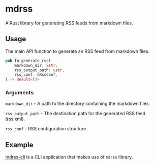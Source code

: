 # mdrss
A Rust library for generating RSS feeds from markdown files.

## Usage
The main API function to generate an RSS feed from markdown files.
```rust
pub fn generate_rss(
    markdown_dir: &str,
    rss_output_path: &str,
    rss_conf: &RssConf,
) -> Result<()>
```
### Arguments
`markdown_dir` - A path to the directory containing the markdown files.

`rss_output_path` - The destination path for the generated RSS feed (rss.xml).

`rss_conf` - RSS configuration structure

## Example
[mdrss-cli](https://github.com/0x4ndy/mdrss-cli) is a CLI application that makes use of `mdrss` library.
